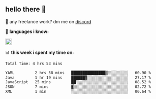 ## hello there 👋

💼 any freelance work? dm me on [discord](https://discord.com/users/577571414186393661/)

🌸 **languages ​i know:**  

<img height="20" src="https://skillicons.dev/icons?i=js,ts,html,css,php,py,java&perline=50">

📊 **this week i spent my time on:**
<!--START_SECTION:waka-->

```txt
Total Time: 4 hrs 53 mins

YAML         2 hrs 58 mins   ███████████████▒░░░░░░░░░   60.90 %
Java         1 hr 19 mins    ██████▓░░░░░░░░░░░░░░░░░░   27.17 %
JavaScript   25 mins         ██░░░░░░░░░░░░░░░░░░░░░░░   08.52 %
JSON         7 mins          ▓░░░░░░░░░░░░░░░░░░░░░░░░   02.72 %
XML          1 min           ░░░░░░░░░░░░░░░░░░░░░░░░░   00.64 %
```

<!--END_SECTION:waka-->
